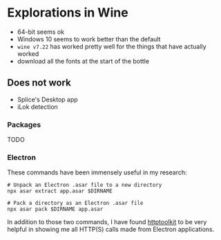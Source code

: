 # Explorations in Wine

- 64-bit seems ok
- Windows 10 seems to work better than the default
- `wine v7.22` has worked pretty well for the things that have actually worked
- download all the fonts at the start of the bottle

## Does not work

- Splice's Desktop app
- iLok detection

### Packages

TODO

### Electron
These commands have been immensely useful in my research:
```
# Unpack an Electron .asar file to a new directory
npx asar extract app.asar $DIRNAME

# Pack a directory as an Electron .asar file
npx asar pack $DIRNAME app.asar
```

In addition to those two commands, I have found [httptoolkit](https://httptoolkit.com/) to be very helpful in showing me all HTTP(S) calls made from Electron applications.
